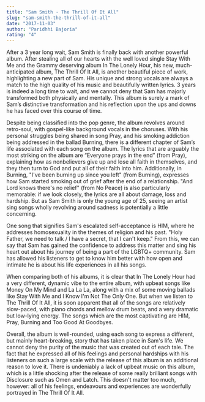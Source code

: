 ```yaml
---
title: "Sam Smith - The Thrill Of It All"
slug: "sam-smith-the-thrill-of-it-all"
date: "2017-11-03"
author: "Paridhhi Bajoria"
rating: "4"
---
```


After a 3 year long wait, Sam Smith is finally back with another powerful album. After stealing all of our hearts with the well loved single Stay With Me and the Grammy deserving album In The Lonely Hour, his new, much-anticipated album, The Thrill Of It All, is another beautiful piece of work, highlighting a new part of Sam. His unique and strong vocals are always a match to the high quality of his music and beautifully written lyrics. 3 years is indeed a long time to wait, and we cannot deny that Sam has majorly transformed both physically and mentally. This album is surely a mark of Sam’s distinctive transformation and his reflection upon the ups and downs he has faced over this course of time.

Despite being classified into the pop genre, the album revolves around retro-soul, with gospel-like background vocals in the choruses. With his personal struggles being shared in song Pray, and his smoking addiction being addressed in the ballad Burning, there is a different chapter of Sam’s life associated with each song on the album. The lyrics that are arguably the most striking on the album are “Everyone prays in the end” (from Pray), explaining how as nonbelievers give up and lose all faith in themselves, and they then turn to God and put all of their faith into him. Additionally, in Burning, "I've been burning up since you left" (from Burning), expresses how Sam started smoking out of grief after the end of a relationship. "And Lord knows there's no relief" (from No Peace) is also particularly memorable: if we look closely, the lyrics are all about damage, loss and hardship. But as Sam Smith is only the young age of 25, seeing an artist sing songs wholly revolving around sadness is potentially a little concerning.

One song that signifies Sam's escalated self-acceptance is HIM, where he addresses homosexuality in the themes of religion and his past. "Holy Father, we need to talk / I have a secret, that I can't keep." From this, we can say that Sam has gained the confidence to address this matter and sing his heart out about his journey of being a part of the LGBTQ+ community. Sam has allowed his listeners to get to know him better with how open and intimate he is about his life experiences in all his songs.

When comparing both of his albums, it is clear that In The Lonely Hour had a very different, dynamic vibe to the entire album, with upbeat songs like Money On My Mind and La La La, along with a mix of some moving ballads like Stay With Me and I Know I'm Not The Only One. But when we listen to The Thrill Of It All, it is soon apparent that all of the songs are relatively slow-paced, with piano chords and mellow drum beats, and a very dramatic but low-lying energy. The songs which are the most captivating are HIM, Pray, Burning and Too Good At Goodbyes.

Overall, the album is well-rounded, using each song to express a different, but mainly heart-breaking, story that has taken place in Sam's life. We cannot deny the purity of the music that was created out of each tale. The fact that he expressed all of his feelings and personal hardships with his listeners on such a large scale with the release of this album is an additional reason to love it. There is undeniably a lack of upbeat music on this album, which is a little shocking after the release of some really brilliant songs with Disclosure such as Omen and Latch. This doesn't matter too much, however: all of his feelings, endeavours and experiences are wonderfully portrayed in The Thrill Of It All.
